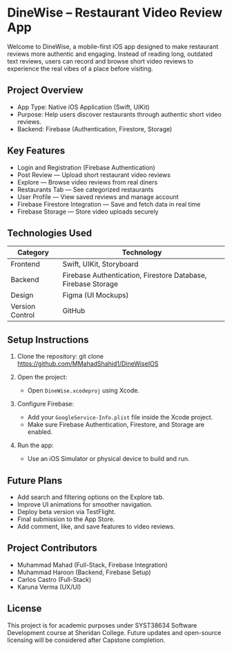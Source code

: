 # DineWise – Restaurant Video Review App

Welcome to DineWise, a mobile-first iOS app designed to make restaurant reviews more authentic and engaging.
Instead of reading long, outdated text reviews, users can record and browse short video reviews to experience the real vibes of a place before visiting.

## Project Overview

- App Type: Native iOS Application (Swift, UIKit)
- Purpose: Help users discover restaurants through authentic short video reviews.
- Backend: Firebase (Authentication, Firestore, Storage)

## Key Features

- Login and Registration (Firebase Authentication)
- Post Review — Upload short restaurant video reviews
- Explore — Browse video reviews from real diners
- Restaurants Tab — See categorized restaurants
- User Profile — View saved reviews and manage account
- Firebase Firestore Integration — Save and fetch data in real time
- Firebase Storage — Store video uploads securely

## Technologies Used

| Category        | Technology     |
|-----------------|----------------|
| Frontend        | Swift, UIKit, Storyboard |
| Backend         | Firebase Authentication, Firestore Database, Firebase Storage |
| Design          | Figma (UI Mockups) |
| Version Control | GitHub |

## Setup Instructions

1. Clone the repository:
   git clone https://github.com/MMahadShahid1/DineWiseIOS

2. Open the project:
   - Open `DineWise.xcodeproj` using Xcode.

3. Configure Firebase:
   - Add your `GoogleService-Info.plist` file inside the Xcode project.
   - Make sure Firebase Authentication, Firestore, and Storage are enabled.

4. Run the app:
   - Use an iOS Simulator or physical device to build and run.

## Future Plans

- Add search and filtering options on the Explore tab.
- Improve UI animations for smoother navigation.
- Deploy beta version via TestFlight.
- Final submission to the App Store.
- Add comment, like, and save features to video reviews.

## Project Contributors

- Muhammad Mahad (Full-Stack, Firebase Integration)
- Muhammad Haroon (Backend, Firebase Setup)
- Carlos Castro (Full-Stack)
- Karuna Verma (UX/UI)

## License

This project is for academic purposes under SYST38634 Software Development course at Sheridan College.
Future updates and open-source licensing will be considered after Capstone completion.
